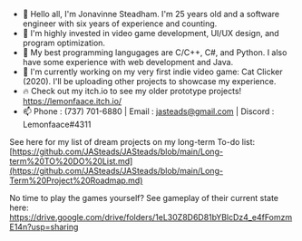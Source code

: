 - 👋 Hello all, I'm Jonavinne Steadham. I'm 25 years old and a software engineer with six years of experience and counting.
- 👀 I'm highly invested in video game development, UI/UX design, and program optimization.
- 🌱 My best programming langugages are C/C++, C#, and Python. I also have some experience with web development and Java.
- 💞️ I'm currently working on my very first indie video game: Cat Clicker (2020). I'll be uploading other projects to showcase my experience.
- 🔥 Check out my itch.io to see my older prototype projects! https://lemonfaace.itch.io/
- 📫 Phone : (737) 701-6880 | Email : jasteads@gmail.com | Discord : Lemonfaace#4311

<!---
JASteads/JASteads is a ✨ special ✨ repository because its `README.md` (this file) appears on your GitHub profile.
You can click the Preview link to take a look at your changes.
--->

See here for my list of dream projects on my long-term To-do list: [https://github.com/JASteads/JASteads/blob/main/Long-term%20TO%20DO%20List.md](https://github.com/JASteads/JASteads/blob/main/Long-Term%20Project%20Roadmap.md)

No time to play the games yourself? See gameplay of their current state here: https://drive.google.com/drive/folders/1eL30Z8D6D81bYBlcDz4_e4fFomzmE14n?usp=sharing
